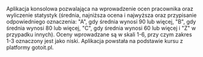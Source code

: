 Aplikacja konsolowa pozwalająca na wprowadzenie ocen pracownika oraz wyliczenie statystyk (średnia, najniższa ocena i najwyższa oraz przypisanie odpowiedniego oznaczenia: "A", gdy średnia wynosi 90 lub więcej, "B", gdy średnia wynosi 80 lub więcej, "C", gdy średnia wynosi  60 lub więcej i "Z" w przypadku innych). 
Oceny wprowadzane są w skali 1-6, przy czym zakres 1-3 oznaczony jest jako niski.
Aplikacja powstała na podstawie kursu z platformy gotoit.pl.
